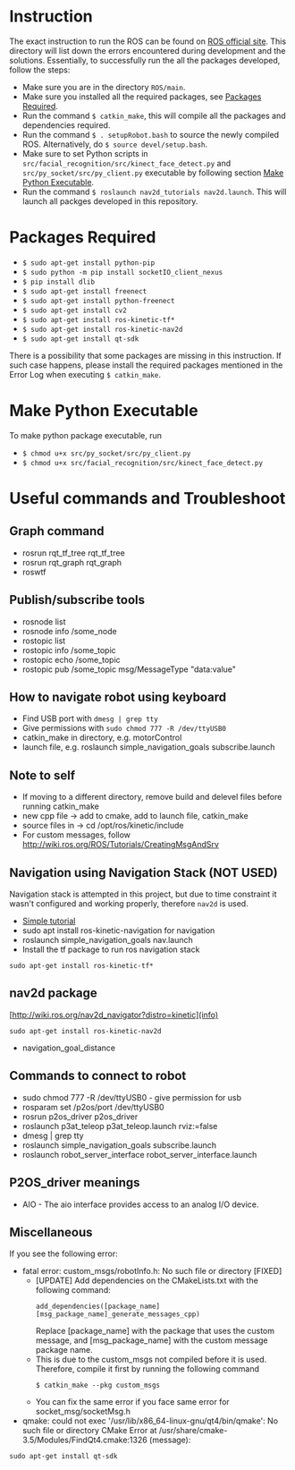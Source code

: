 # Instruction
The exact instruction to run the ROS can be found on [ROS official site](http://wiki.ros.org/ROS/Tutorials). This directory will list down the errors encountered during development and the solutions. Essentially, to successfully run the all the packages developed, follow the steps:
* Make sure you are in the directory `ROS/main`.
* Make sure you installed all the required packages, see [Packages Required](#packages-required). 
* Run the command `$ catkin_make`, this will compile all the packages and dependencies required. 
* Run the command `$ . setupRobot.bash` to source the newly compiled ROS. Alternatively, do `$ source devel/setup.bash`.
* Make sure to set Python scripts in `src/facial_recognition/src/kinect_face_detect.py` and `src/py_socket/src/py_client.py` executable by following section [Make Python Executable](#make-python-executable). 
* Run the command `$ roslaunch nav2d_tutorials nav2d.launch`. This will launch all packges developed in this repository. 

# Packages Required
* `$ sudo apt-get install python-pip`
* `$ sudo python -m pip install socketIO_client_nexus`
* `$ pip install dlib`
* `$ sudo apt-get install freenect`
* `$ sudo apt-get install python-freenect`
* `$ sudo apt-get install cv2`
* `$ sudo apt-get install ros-kinetic-tf*`
* `$ sudo apt-get install ros-kinetic-nav2d`
* `$ sudo apt-get install qt-sdk`

There is a possibility that some packages are missing in this instruction. If such case happens, please install the required packages mentioned in the Error Log when executing `$ catkin_make`.

# Make Python Executable
To make python package executable, run 
* `$ chmod u+x src/py_socket/src/py_client.py`
* `$ chmod u+x src/facial_recognition/src/kinect_face_detect.py`

# Useful commands and Troubleshoot
## Graph command
* rosrun rqt_tf_tree rqt_tf_tree
* rosrun rqt_graph rqt_graph
* roswtf

## Publish/subscribe tools
* rosnode list
* rosnode info /some_node
* rostopic list
* rostopic info /some_topic
* rostopic echo /some_topic
* rostopic pub /some_topic msg/MessageType "data:value" 

## How to navigate robot using keyboard
* Find USB port with ```dmesg | grep tty```
* Give permissions with ```sudo chmod 777 -R /dev/ttyUSB0```
* catkin_make in directory, e.g. motorControl
* launch file, e.g. roslaunch simple_navigation_goals subscribe.launch

## Note to self
* If moving to a different directory, remove build and delevel files before running catkin_make
* new cpp file -> add to cmake, add to launch file, catkin_make
* source files in -> cd /opt/ros/kinetic/include
* For custom messages, follow http://wiki.ros.org/ROS/Tutorials/CreatingMsgAndSrv

## Navigation using Navigation Stack (NOT USED)
Navigation stack is attempted in this project, but due to time constraint it wasn't configured and working properly, therefore `nav2d` is used. 
* [Simple tutorial](http://wiki.ros.org/navigation/Tutorials/SendingSimpleGoals)
* sudo apt install ros-kinetic-navigation for navigation
* roslaunch simple_navigation_goals nav.launch
* Install the tf package to run ros navigation stack 

```
sudo apt-get install ros-kinetic-tf*
```

## nav2d package
[http://wiki.ros.org/nav2d_navigator?distro=kinetic](info)
```
sudo apt-get install ros-kinetic-nav2d
```
* navigation_goal_distance 

## Commands to connect to robot
* sudo chmod 777 -R /dev/ttyUSB0   - give permission for usb
* rosparam set /p2os/port /dev/ttyUSB0 
* rosrun p2os_driver p2os_driver
* roslaunch p3at_teleop p3at_teleop.launch rviz:=false
* dmesg | grep tty
* roslaunch simple_navigation_goals subscribe.launch
* roslaunch robot_server_interface robot_server_interface.launch

## P2OS_driver meanings
* AIO - The aio interface provides access to an analog I/O device.

## Miscellaneous
If you see the following error:
* fatal error: custom_msgs/robotInfo.h: No such file or directory \[FIXED\]
  * \[UPDATE\] Add dependencies on the CMakeLists.txt with the following command:
    ```
    add_dependencies([package_name] [msg_package_name]_generate_messages_cpp)
    ```
    Replace \[package_name\] with the package that uses the custom message, and \[msg_package_name\] with the custom message package name.
  * This is due to the custom_msgs not compiled before it is used. Therefore, compile it first by running the following command
    ```
    $ catkin_make --pkg custom_msgs
    ```
  * You can fix the same error if you face same error for socket_msg/socketMsg.h
* qmake: could not exec '/usr/lib/x86_64-linux-gnu/qt4/bin/qmake': No such file or directory
CMake Error at /usr/share/cmake-3.5/Modules/FindQt4.cmake:1326 (message):
```
sudo apt-get install qt-sdk
```
